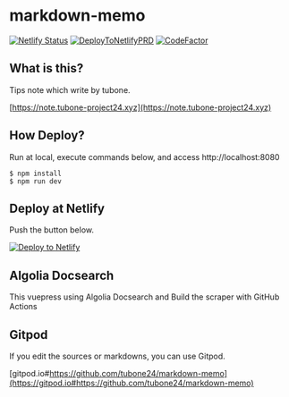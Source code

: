 # markdown-memo

[![Netlify Status](https://api.netlify.com/api/v1/badges/835a958e-9e63-422a-b53d-f56156e490ec/deploy-status)](https://app.netlify.com/sites/pedantic-lewin-5f8622/deploys)
[![DeployToNetlifyPRD](https://github.com/tubone24/markdown-memo/actions/workflows/deploy.yml/badge.svg)](https://github.com/tubone24/markdown-memo/actions/workflows/deploy.yml)
[![CodeFactor](https://www.codefactor.io/repository/github/tubone24/markdown-memo/badge)](https://www.codefactor.io/repository/github/tubone24/markdown-memo)

## What is this?

Tips note which write by tubone.

[https://note.tubone-project24.xyz](https://note.tubone-project24.xyz)

## How Deploy?

Run at local, execute commands below, and access http://localhost:8080

```
$ npm install
$ npm run dev
```

## Deploy at Netlify

Push the button below.

[![Deploy to Netlify](https://www.netlify.com/img/deploy/button.svg)](https://app.netlify.com/start/deploy?repository=https://github.com/tubone24/markdown-memo)

## Algolia Docsearch

This vuepress using Algolia Docsearch and Build the scraper with GitHub Actions

## Gitpod

If you edit the sources or markdowns, you can use Gitpod.

[gitpod.io#https://github.com/tubone24/markdown-memo](https://gitpod.io#https://github.com/tubone24/markdown-memo)
